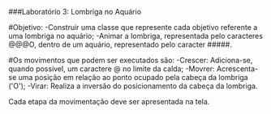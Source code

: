 ###Laboratório 3: Lombriga no Aquário

#Objetivo: 
 -Construir uma classe que represente cada objetivo referente a uma lombriga no aquário;
 -Animar a lombriga, representada pelo caracteres @@@O, dentro de um aquário, representado pelo caracter #####.

#Os movimentos que podem ser executados são:
 -Crescer: Adiciona-se, quando possível, um caractere @ no limite da calda;
 -Movrer: Acrescenta-se uma posição em relação ao ponto ocupado pela cabeça da lombriga ('O');
 -Virar: Realiza a inversão do posicionamento da cabeça da lombriga.
 
 Cada etapa da movimentação deve ser apresentada na tela.
